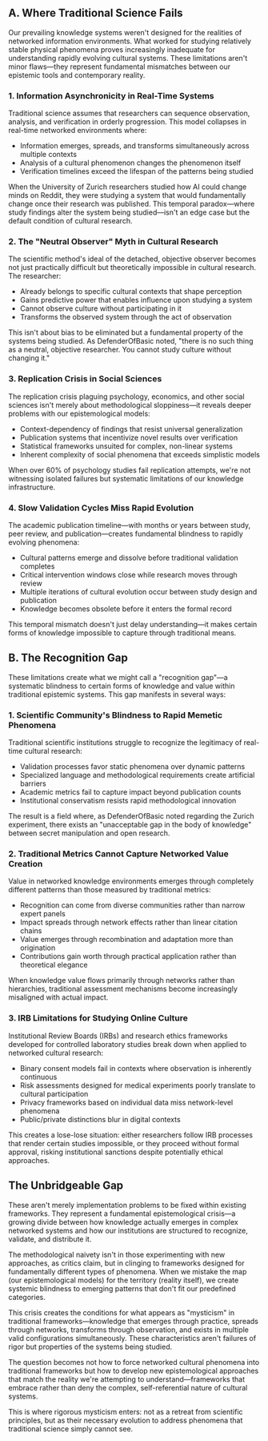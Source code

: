## A. Where Traditional Science Fails

Our prevailing knowledge systems weren't designed for the realities of networked information environments. What worked for studying relatively stable physical phenomena proves increasingly inadequate for understanding rapidly evolving cultural systems. These limitations aren't minor flaws—they represent fundamental mismatches between our epistemic tools and contemporary reality.

### 1. Information Asynchronicity in Real-Time Systems

Traditional science assumes that researchers can sequence observation, analysis, and verification in orderly progression. This model collapses in real-time networked environments where:

- Information emerges, spreads, and transforms simultaneously across multiple contexts
- Analysis of a cultural phenomenon changes the phenomenon itself
- Verification timelines exceed the lifespan of the patterns being studied

When the University of Zurich researchers studied how AI could change minds on Reddit, they were studying a system that would fundamentally change once their research was published. This temporal paradox—where study findings alter the system being studied—isn't an edge case but the default condition of cultural research.

### 2. The "Neutral Observer" Myth in Cultural Research

The scientific method's ideal of the detached, objective observer becomes not just practically difficult but theoretically impossible in cultural research. The researcher:

- Already belongs to specific cultural contexts that shape perception
- Gains predictive power that enables influence upon studying a system
- Cannot observe culture without participating in it
- Transforms the observed system through the act of observation

This isn't about bias to be eliminated but a fundamental property of the systems being studied. As DefenderOfBasic noted, "there is no such thing as a neutral, objective researcher. You cannot study culture without changing it."

### 3. Replication Crisis in Social Sciences

The replication crisis plaguing psychology, economics, and other social sciences isn't merely about methodological sloppiness—it reveals deeper problems with our epistemological models:

- Context-dependency of findings that resist universal generalization
- Publication systems that incentivize novel results over verification
- Statistical frameworks unsuited for complex, non-linear systems
- Inherent complexity of social phenomena that exceeds simplistic models

When over 60% of psychology studies fail replication attempts, we're not witnessing isolated failures but systematic limitations of our knowledge infrastructure.

### 4. Slow Validation Cycles Miss Rapid Evolution

The academic publication timeline—with months or years between study, peer review, and publication—creates fundamental blindness to rapidly evolving phenomena:

- Cultural patterns emerge and dissolve before traditional validation completes
- Critical intervention windows close while research moves through review
- Multiple iterations of cultural evolution occur between study design and publication
- Knowledge becomes obsolete before it enters the formal record

This temporal mismatch doesn't just delay understanding—it makes certain forms of knowledge impossible to capture through traditional means.

## B. The Recognition Gap

These limitations create what we might call a "recognition gap"—a systematic blindness to certain forms of knowledge and value within traditional epistemic systems. This gap manifests in several ways:

### 1. Scientific Community's Blindness to Rapid Memetic Phenomena

Traditional scientific institutions struggle to recognize the legitimacy of real-time cultural research:

- Validation processes favor static phenomena over dynamic patterns
- Specialized language and methodological requirements create artificial barriers
- Academic metrics fail to capture impact beyond publication counts
- Institutional conservatism resists rapid methodological innovation

The result is a field where, as DefenderOfBasic noted regarding the Zurich experiment, there exists an "unacceptable gap in the body of knowledge" between secret manipulation and open research.

### 2. Traditional Metrics Cannot Capture Networked Value Creation

Value in networked knowledge environments emerges through completely different patterns than those measured by traditional metrics:

- Recognition can come from diverse communities rather than narrow expert panels
- Impact spreads through network effects rather than linear citation chains
- Value emerges through recombination and adaptation more than origination
- Contributions gain worth through practical application rather than theoretical elegance

When knowledge value flows primarily through networks rather than hierarchies, traditional assessment mechanisms become increasingly misaligned with actual impact.

### 3. IRB Limitations for Studying Online Culture

Institutional Review Boards (IRBs) and research ethics frameworks developed for controlled laboratory studies break down when applied to networked cultural research:

- Binary consent models fail in contexts where observation is inherently continuous
- Risk assessments designed for medical experiments poorly translate to cultural participation
- Privacy frameworks based on individual data miss network-level phenomena
- Public/private distinctions blur in digital contexts

This creates a lose-lose situation: either researchers follow IRB processes that render certain studies impossible, or they proceed without formal approval, risking institutional sanctions despite potentially ethical approaches.

## The Unbridgeable Gap

These aren't merely implementation problems to be fixed within existing frameworks. They represent a fundamental epistemological crisis—a growing divide between how knowledge actually emerges in complex networked systems and how our institutions are structured to recognize, validate, and distribute it.

The methodological naivety isn't in those experimenting with new approaches, as critics claim, but in clinging to frameworks designed for fundamentally different types of phenomena. When we mistake the map (our epistemological models) for the territory (reality itself), we create systemic blindness to emerging patterns that don't fit our predefined categories.

This crisis creates the conditions for what appears as "mysticism" in traditional frameworks—knowledge that emerges through practice, spreads through networks, transforms through observation, and exists in multiple valid configurations simultaneously. These characteristics aren't failures of rigor but properties of the systems being studied.

The question becomes not how to force networked cultural phenomena into traditional frameworks but how to develop new epistemological approaches that match the reality we're attempting to understand—frameworks that embrace rather than deny the complex, self-referential nature of cultural systems.

This is where rigorous mysticism enters: not as a retreat from scientific principles, but as their necessary evolution to address phenomena that traditional science simply cannot see.